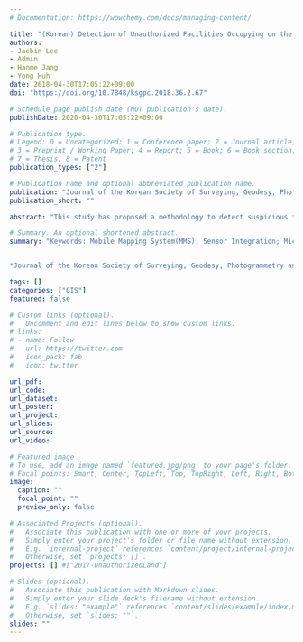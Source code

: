 ```yaml
---
# Documentation: https://wowchemy.com/docs/managing-content/

title: "(Korean) Detection of Unauthorized Facilities Occupying on the National and Public Land Using Spatial Data"
authors:
- Jaebin Lee
- Admin
- Hanme Jang
- Yong Huh
date: 2018-04-30T17:05:22+09:00
doi: "https://doi.org/10.7848/ksgpc.2018.36.2.67"

# Schedule page publish date (NOT publication's date).
publishDate: 2020-04-30T17:05:22+09:00

# Publication type.
# Legend: 0 = Uncategorized; 1 = Conference paper; 2 = Journal article;
# 3 = Preprint / Working Paper; 4 = Report; 5 = Book; 6 = Book section;
# 7 = Thesis; 8 = Patent
publication_types: ["2"]

# Publication name and optional abbreviated publication name.
publication: "Journal of the Korean Society of Surveying, Geodesy, Photogrammetry and Cartography"
publication_short: ""

abstract: "This study has proposed a methodology to detect suspicious facilities that occupy national and public land by using the cadastral and digital maps. First, we constructed a spatial database of national & public land based on the cadastral maps by linking its management ledger. Using the PNU (Parcel Number) code as a key field, the data managed by different institutions are integrated into a single spatial information DB (database) and then, the use or nonuse state of each parcel is confirmed on the cadastral map. Next, we explored the suspicious facilities that existed in the unused parcel by utilizing the digital topographical map. Then, the proposed methodology was applied for various regions and tested its feasibility. Through this study, it will be possible to improve the utilization of digital maps and to manage the national and public land efficiently and economically."

# Summary. An optional shortened abstract.
summary: "Keywords: Mobile Mapping System(MMS); Sensor Integration; Micro Electro Mechanical System(MEMS); Light Detection And Ranging(LiDAR) 


*Journal of the Korean Society of Surveying, Geodesy, Photogrammetry and Cartography*, Apr. 2018."

tags: []
categories: ["GIS"]
featured: false

# Custom links (optional).
#   Uncomment and edit lines below to show custom links.
# links:
# - name: Follow
#   url: https://twitter.com
#   icon_pack: fab
#   icon: twitter

url_pdf:
url_code:
url_dataset:
url_poster:
url_project:
url_slides:
url_source:
url_video:

# Featured image
# To use, add an image named `featured.jpg/png` to your page's folder. 
# Focal points: Smart, Center, TopLeft, Top, TopRight, Left, Right, BottomLeft, Bottom, BottomRight.
image:
  caption: ""
  focal_point: ""
  preview_only: false

# Associated Projects (optional).
#   Associate this publication with one or more of your projects.
#   Simply enter your project's folder or file name without extension.
#   E.g. `internal-project` references `content/project/internal-project/index.md`.
#   Otherwise, set `projects: []`.
projects: [] #["2017-UnauthorizedLand"]

# Slides (optional).
#   Associate this publication with Markdown slides.
#   Simply enter your slide deck's filename without extension.
#   E.g. `slides: "example"` references `content/slides/example/index.md`.
#   Otherwise, set `slides: ""`.
slides: ""
---
```

